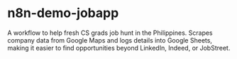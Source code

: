 # n8n-demo-jobapp
A workflow to help fresh CS grads job hunt in the Philippines. Scrapes company data from Google Maps and logs details into Google Sheets, making it easier to find opportunities beyond LinkedIn, Indeed, or JobStreet.
